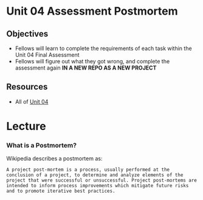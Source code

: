# Unit 04 Assessment Postmortem

## Objectives
* Fellows will learn to complete the requirements of each task within the Unit 04 Final Assessment
* Fellows will figure out what they got wrong, and complete the assessment again **IN A NEW REPO AS A NEW PROJECT**

## Resources
* All of [Unit 04](https://github.com/joinpursuit/Pursuit-Core-Android/tree/master/cohort_5.4/unit_04)

# Lecture

### What is a Postmortem?

Wikipedia describes a postmortem as:

```
A project post-mortem is a process, usually performed at the conclusion of a project, to determine and analyze elements of the project that were successful or unsuccessful. Project post-mortems are intended to inform process improvements which mitigate future risks and to promote iterative best practices.
```
